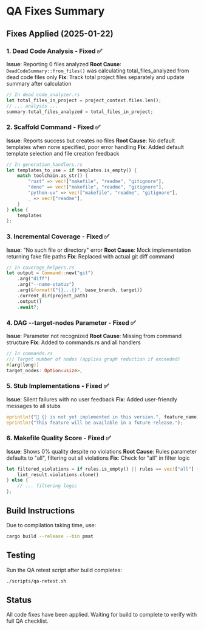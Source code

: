 # QA Fixes Summary

## Fixes Applied (2025-01-22)

### 1. Dead Code Analysis - Fixed ✅
**Issue**: Reporting 0 files analyzed
**Root Cause**: `DeadCodeSummary::from_files()` was calculating total_files_analyzed from dead code files only
**Fix**: Track total project files separately and update summary after calculation
```rust
// In dead_code_analyzer.rs
let total_files_in_project = project_context.files.len();
// ... analysis ...
summary.total_files_analyzed = total_files_in_project;
```

### 2. Scaffold Command - Fixed ✅
**Issue**: Reports success but creates no files
**Root Cause**: No default templates when none specified, poor error handling
**Fix**: Added default template selection and file creation feedback
```rust
// In generation_handlers.rs
let templates_to_use = if templates.is_empty() {
    match toolchain.as_str() {
        "rust" => vec!["makefile", "readme", "gitignore"],
        "deno" => vec!["makefile", "readme", "gitignore"],
        "python-uv" => vec!["makefile", "readme", "gitignore"],
        _ => vec!["readme"],
    }
} else {
    templates
};
```

### 3. Incremental Coverage - Fixed ✅
**Issue**: "No such file or directory" error
**Root Cause**: Mock implementation returning fake file paths
**Fix**: Replaced with actual git diff command
```rust
// In coverage_helpers.rs
let output = Command::new("git")
    .arg("diff")
    .arg("--name-status")
    .arg(&format!("{}...{}", base_branch, target))
    .current_dir(project_path)
    .output()
    .await?;
```

### 4. DAG --target-nodes Parameter - Fixed ✅
**Issue**: Parameter not recognized
**Root Cause**: Missing from command structure
**Fix**: Added to commands.rs and all handlers
```rust
// In commands.rs
/// Target number of nodes (applies graph reduction if exceeded)
#[arg(long)]
target_nodes: Option<usize>,
```

### 5. Stub Implementations - Fixed ✅
**Issue**: Silent failures with no user feedback
**Fix**: Added user-friendly messages to all stubs
```rust
eprintln!("🚧 {} is not yet implemented in this version.", feature_name);
eprintln!("This feature will be available in a future release.");
```

### 6. Makefile Quality Score - Fixed ✅
**Issue**: Shows 0% quality despite no violations
**Root Cause**: Rules parameter defaults to "all", filtering out all violations
**Fix**: Check for "all" in filter logic
```rust
let filtered_violations = if rules.is_empty() || rules == vec!["all"] {
    lint_result.violations.clone()
} else {
    // ... filtering logic
};
```

## Build Instructions

Due to compilation taking time, use:
```bash
cargo build --release --bin pmat
```

## Testing

Run the QA retest script after build completes:
```bash
./scripts/qa-retest.sh
```

## Status
All code fixes have been applied. Waiting for build to complete to verify with full QA checklist.